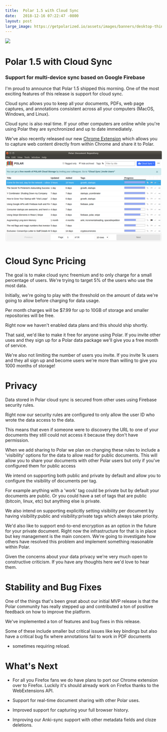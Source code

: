 ```yaml
---
title:  Polar 1.5 with Cloud Sync
date:   2018-12-16 07:22:47 -0800
layout: post
large_image: https://getpolarized.io/assets/images/banners/desktop-thin-scaled.jpg
---
```


<img class="img-fluid" src="https://getpolarized.io/assets/images/banners/desktop-thin-scaled.jpg">

# Polar 1.5 with Cloud Sync

### Support for multi-device sync based on Google Firebase

I'm proud to announce that Polar 1.5 shipped this morning.  One of the most exciting features of this release is support
for cloud sync.  

Cloud sync allows you to keep all your documents, PDFs, web page captures, and annotations consistent across all 
your computers (MacOS, Windows, and Linux).

Cloud sync is also real time.  If your other computers are online while you're using Polar they are synchronized and
up to date immediately.

We've also recently released our new <a href="https://chrome.google.com/webstore/detail/save-to-polar/jkfdkjomocoaljglgddnmhcbolldcafd">Chrome Extension</a>
which allows you to capture web content directly from within Chrome and share it to Polar.

<img class="img-fluid img-shadow" src="/assets/screenshots/cloud-sync-narrow.png">

# Cloud Sync Pricing

The goal is to make cloud sync freemium and to only charge for a small percentage of users.  We're trying to target 5%
of the users who use the most data.  

Initially, we're going to play with the threshold on the amount of data we're going to allow before charging for data 
usage.

Per month charges will be $7.99 for up to 10GB of storage and smaller repositories will be free.  

Right now we haven't enabled data plans and this should ship shortly.  

That said, we'd like to make it free for anyone using Polar.  If you invite other uses and they sign up for a Polar data 
package we'll give you a free month of service.  

We're also not limiting the number of users you invite.  If you invite 1k users and they all sign up and become users 
we're more than willing to give you 1000 months of storage!  

# Privacy

Data stored in Polar cloud sync is secured from other uses using Firebase
security rules.

Right now our security rules are configured to only allow the user ID who wrote
the data access to the data.

This means that even if someone were to discovery the URL to one of your
documents they still could not access it because they don't have permission.

When we add sharing to Polar we plan on changing these rules to include a 
'visibility' options for the data to allow read for public documents.  This will
allow you to share your documents with other Polar users but only if you've 
configured them for public access

We intend on supporting both public and private by default and allow you to 
configure the visibility of documents per tag.

For example anything with a 'work' tag could be private but by default your 
documents are public.  Or you could have a set of tags that are public 
(bitcoin, linux, etc) but anything else is private.

We also intend on supporting explicitly setting visibility per document by having
visibility:public and visibility:private tags which always take priority.  

We'd also like to support end-to-end encryption as an option in the future for 
your private document.  Right now the infrastructure for that is in place but 
key management is the main concern.  We're going to investigate how others have
resolved this problem and implement something reasonable within Polar.  

Given the concerns about your data privacy we're very much open to constructive
criticism.  If you have any thoughts here we'd love to hear them.

# Stability and Bug Fixes

One of the things that's been great about our initial MVP release is that the
Polar community has really stepped up and contributed a ton of positive feedback
on how to improve the platform.

We've implemented a ton of features and bug fixes in this release.  

Some of these include smaller but critical issues like key bindings but also
have a critical bug fix where annotations fail to work in PDF documents
- sometimes requiring reload.

# What's Next

- For all you Firefox fans we do have plans to port our Chrome extension over to
Firefox.  Luckily it's should already work on Firefox thanks to the
WebExtensions API.

- Support for real-time document sharing with other Polar uses.  

- Improved support for capturing your full browser history.  

- Improving our Anki-sync support with other metadata fields and cloze deletions.

